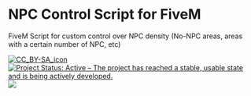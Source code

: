 # NPC Control Script for FiveM
FiveM Script for custom control over NPC density (No-NPC areas, areas with a certain number of NPC, etc)
<p align="left">
  <a href="https://creativecommons.org/licenses/by-sa/4.0/"><img src="https://licensebuttons.net/l/by-sa/4.0/88x31.png" alt="CC_BY-SA_icon"/></a>
  <a href="https://www.repostatus.org/#active"><img src="https://www.repostatus.org/badges/latest/active.svg" alt="Project Status: Active – The project has reached a stable, usable state and is being actively developed." /></a>
  <img src="https://badge.eu.org/github/license/silvericarus/si_npc_control"/>
  <!--<img src="https://badge.eu.org/static/tag/5c5c5c/v1.0/FF6F00?icon=tag&opacity=0.8"/>-->
</p>
